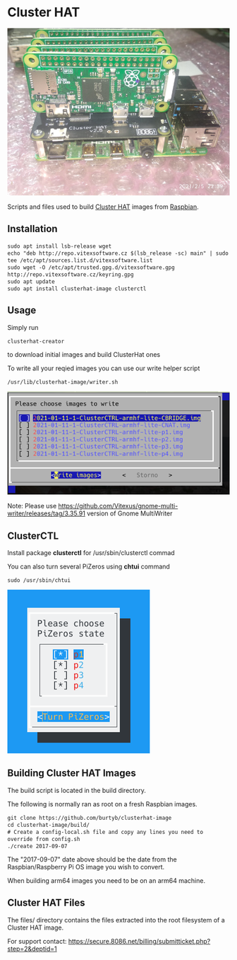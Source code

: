 # Cluster HAT

![InAction](clusterhat.jpeg?raw=true)

Scripts and files used to build [Cluster HAT](https://clusterhat.com/) images from [Raspbian](https://www.raspberrypi.org/software/operating-systems/).



Installation
------------

```shell
sudo apt install lsb-release wget
echo "deb http://repo.vitexsoftware.cz $(lsb_release -sc) main" | sudo tee /etc/apt/sources.list.d/vitexsoftware.list
sudo wget -O /etc/apt/trusted.gpg.d/vitexsoftware.gpg http://repo.vitexsoftware.cz/keyring.gpg
sudo apt update
sudo apt install clusterhat-image clusterctl
```


Usage
-----

Simply run 
```shell
clusterhat-creator
```
to download initial images and build ClusterHat ones


To write all your reqied images you can use our write helper script

```shell
/usr/lib/clusterhat-image/writer.sh
```
![X](writer.png?raw=true)


Note: Please use https://github.com/Vitexus/gnome-multi-writer/releases/tag/3.35.91 version of Gnome MultiWriter

ClusterCTL
----------

Install package **clusterctl** for /usr/sbin/clusterctl commad

You can also turn several PiZeros using **chtui** command

```
sudo /usr/sbin/chtui
```

![chtui](chtui.png?raw=true)




## Building Cluster HAT Images

The build script is located in the build directory.

The following is normally ran as root on a fresh Raspbian images.

```
git clone https://github.com/burtyb/clusterhat-image
cd clusterhat-image/build/
# Create a config-local.sh file and copy any lines you need to override from config.sh
./create 2017-09-07
```

The "2017-09-07" date above should be the date from the Raspbian/Raspberry Pi OS image you wish to convert.

When building arm64 images you need to be on an arm64 machine.



## Cluster HAT Files

The files/ directory contains the files extracted into the root filesystem of a Cluster HAT image.

For support contact: https://secure.8086.net/billing/submitticket.php?step=2&deptid=1


